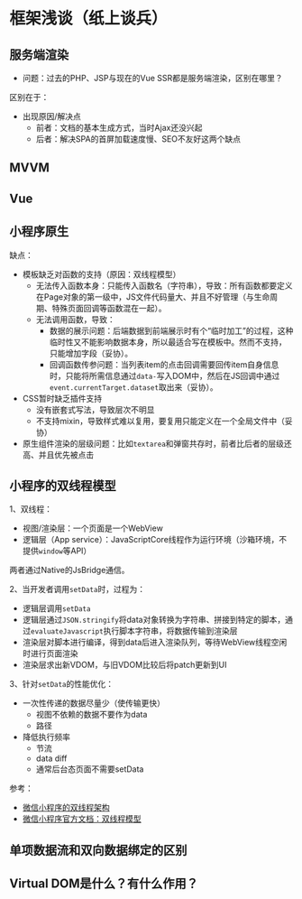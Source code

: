 # 框架浅谈（纸上谈兵）

## 服务端渲染

- 问题：过去的PHP、JSP与现在的Vue SSR都是服务端渲染，区别在哪里？

区别在于：

- 出现原因/解决点
  - 前者：文档的基本生成方式，当时Ajax还没兴起
  - 后者：解决SPA的首屏加载速度慢、SEO不友好这两个缺点

## MVVM

## Vue

## 小程序原生

缺点：

- 模板缺乏对函数的支持（原因：双线程模型）
  - 无法传入函数本身：只能传入函数名（字符串），导致：所有函数都要定义在Page对象的第一级中，JS文件代码量大、并且不好管理（与生命周期、特殊页面回调等函数混在一起）。
  - 无法调用函数，导致：
    - 数据的展示问题：后端数据到前端展示时有个“临时加工”的过程，这种临时性又不能影响数据本身，所以最适合写在模板中。然而不支持，只能增加字段（妥协）。
    - 回调函数传参问题：当列表item的点击回调需要回传item自身信息时，只能将所需信息通过`data-`写入DOM中，然后在JS回调中通过`event.currentTarget.dataset`取出来（妥协）。
- CSS暂时缺乏插件支持
  - 没有嵌套式写法，导致层次不明显
  - 不支持mixin，导致样式难以复用，要复用只能定义在一个全局文件中（妥协）
- 原生组件渲染的层级问题：比如`textarea`和弹窗共存时，前者比后者的层级还高、并且优先被点击

## 小程序的双线程模型

1、双线程：

- 视图/渲染层：一个页面是一个WebView
- 逻辑层（App service）：JavaScriptCore线程作为运行环境（沙箱环境，不提供`window`等API）

两者通过Native的JsBridge通信。

2、当开发者调用`setData`时，过程为：

- 逻辑层调用`setData`
- 逻辑层通过`JSON.stringify`将data对象转换为字符串、拼接到特定的脚本，通过`evaluateJavascript`执行脚本字符串，将数据传输到渲染层
- 渲染层对脚本进行编译，得到data后进入渲染队列，等待WebView线程空闲时进行页面渲染
- 渲染层求出新VDOM，与旧VDOM比较后将patch更新到UI

3、针对`setData`的性能优化：

- 一次性传递的数据尽量少（使传输更快）
  - 视图不依赖的数据不要作为data
  - 路径
- 降低执行频率
  - 节流
  - data diff
  - 通常后台态页面不需要setData

参考：

- [微信小程序的双线程架构](https://rubylouvre.github.io/nanachi/documents/two-threaded.html)
- [微信小程序官方文档：双线程模型](https://developers.weixin.qq.com/ebook?action=get_post_info&token=935589521&volumn=1&lang=zh_CN&book=miniprogram&docid=0006a2289c8bb0bb0086ee8c056c0a)

## 单项数据流和双向数据绑定的区别

## Virtual DOM是什么？有什么作用？
